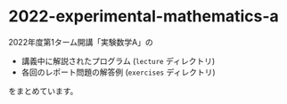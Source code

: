 # 2022-experimental-mathematics-a

2022年度第1ターム開講「実験数学A」の

- 講義中に解説されたプログラム (`lecture` ディレクトリ)
- 各回のレポート問題の解答例 (`exercises` ディレクトリ)

をまとめています。
